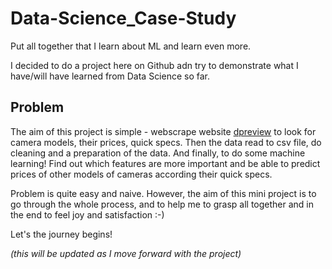# Data-Science_Case-Study
Put all together that I learn about ML and learn even more.

I decided to do a project here on Github adn try to demonstrate what I have/will have learned from Data Science so far.

## Problem
The aim of this project is simple - webscrape website [dpreview](https://www.dpreview.com/) to look for camera models, their prices, quick specs. Then the data read to csv file, do cleaning and a preparation of the data. And finally, to do some machine learning! Find out which features are more important and be able to predict prices of other models of cameras according their quick specs.

Problem is quite easy and naive. However, the aim of this mini project is to go through the whole process, and to help me to grasp all together and in the end to feel joy and satisfaction :-) 

Let's the journey begins!

_(this will be updated as I move forward with the project)_
